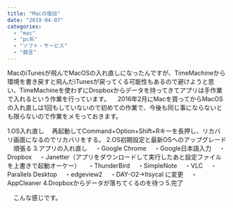```yaml
---
title: "Macの復旧"
date: "2019-04-07"
categories: 
  - "mac"
  - "pc系"
  - "ソフト・サービス"
  - "戯言"
---
```


MacのiTunesが飛んでMacOSの入れ直しになったんですが、TimeMachineから環境を書き戻すと飛んだiTunesが戻ってくる可能性もあるので避けようと思い、TimeMachineを使わずにDropboxからデータを持ってきてアプリは手作業で入れるという作業を行っています。 　2016年2月にMacを買ってからMacOSの入れ直しは1回もしていないので初めての作業で、今後も同じ事にならないとも限らないので作業をメモっておきます。

1.OS入れ直し 　再起動してCommand+Option+Shift+Rキーを長押し、リカバリ画面になるのでリカバリをする。 2.OS初期設定と最新OSへのアップグレード 　頑張る 3.アプリの入れ直し 　・Google Chrome 　・Google日本語入力 　・Dropbox 　・Janetter（アプリをダウンロードして実行したあと設定ファイルを上書きで起動オーケー） 　・ThunderBird 　・SimpleNote 　・VLC 　・Parallels Desktop 　・edgeview2 　・DAY-O2→Itsycal に変更 　・AppCleaner 4.Dropboxからデータが落ちてくるのを待つ 5.完了

　こんな感じです。
